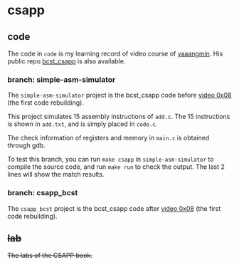 # csapp

## code
The code in `code` is my learning record of video course of [yaaangmin](https://space.bilibili.com/4564101). His public repo [bcst_csapp](https://github.com/yangminz/bcst_csapp) is also available.

### branch: simple-asm-simulator
The `simple-asm-simulator` project is the bcst_csapp code before [video 0x08](https://www.bilibili.com/video/BV1WK41137JT) (the first code rebuilding).

This project simulates 15 assembly instructions of `add.c`. The 15 instructions is shown in `add.txt`, and is simply placed in `code.c`.

The check information of registers and memory in `main.c` is obtained through gdb.

To test this branch, you can run `make csapp` in `simple-asm-simulator` to compile the source code, and run `make run` to check the output. The last 2 lines will show the match results.

### branch: csapp_bcst
The `csapp_bcst` project is the bcst_csapp code after [video 0x08](https://www.bilibili.com/video/BV1WK41137JT) (the first code rebuilding).


## ~~lab~~
~~The labs of the CSAPP book.~~